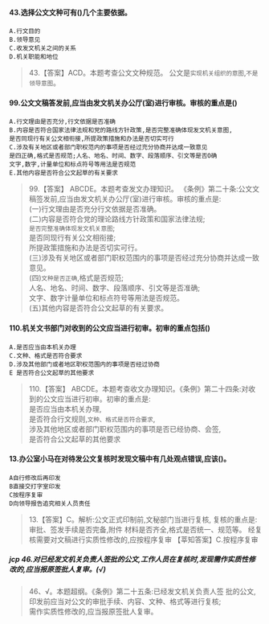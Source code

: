 #### 43.选择公文文种可有()几个主要依据。
    A.行文目的
    B.领导意见
    C.收发文机关之间的关系
    D.机关职能和地位

>   43.【答案】ACD。本题考查公文文种规范。
公文是`实现机关组织的意图`,`不是领导意图`。

   
#### 99.公文文稿答发前,应当由发文机关办公厅(室)进行审核。审核的重点是()
    A.行文理由是否充分,行文依据是否准确
    B.内容是否符合国家法律法规和党的路线方针政策,是否完整准确体现发文机关意图,
    是否同现行有关公文相衔接,所提政策措施和办法是否切实可行
    C.涉及有关地区或者部门职权范内的事项是否经过充分协商并达成一致意见
    是四正确,格式是否规范;人名、地名、时间、数字、段落顺序、引文等是否O确
    文字,数字,计量单位和标点符号等用法是否规范
    E.其他内容是否符合公文起草的有关要求
>   99.【答案】 ABCDE。本题考查发文办理知识。
>   《条例》第二十条:公文文     
稿签发前,应当由发文机关办公厅(室)进行审核。审核的重点是:       
(一)行文理由是否充分行文依据是否准确。       
(二)内容是否符合党的理论路线方针政策和国家法律法规;       
`是否完整准确体现发文机关意图`;       
是否同现行有关公文相衔接;       
所提政策措施和办法是否切实可行。       
(三)涉及有关地区或者部门职权范围内的事项是否经过充分协商并达成一致意见。       
(四)`文种是否正确`,格式是否规范;       
人名、地名、时间、数字、段落顺序、引文等是否准确;       
文字、数字计量单位和标点符号等用法是否规范。       
(五)其他内容是否符合公文起草的有关要求。       

#### 110.机关文书部门对收到的公文应当进行初审。初审的重点包括()
    A.是否应当由本机关办理
    C.文种、格式是否符合要求
    D.涉及其他部门或者地区职权范围内的事项是否经过协商
    E 是否符合公文起草的其他要求
> 110.【答案】 ABCDE。本题考查收文办理知识。《条例》第二十四条:对收
到的公文应当进行初审。初审的重点是: <br>
是否应当由本机关办理,<br>
是否符合行文规则,`文种、格式是否符合要求`,<br>
涉及其他地区或者部门职权范围内的事项是否已经协商、会签,<br>
是否符合公文起草的其他要求

#### 13.办公室小马在对待发公文复核时发现文稿中有几处观点错误,应该()。
    A自行修改后再印发
    B直接交打字室印发
    C按程序复审
    D向领导报告追究相关人员责任
>   13.【答案】C。解析:公文正式印制前,文秘部门当进行复核,
复核的重点是:审批、签发手续是否完备,附件
材料是否齐全,格式是否统一、规范等。
经复核需要对文稿进行实质性修改的,应按程序复审
>   【莘知答案】C.按程序复审

##### jcp 46.对已经发文机关负责人签批的公文,工作人员在复核时,发现需作实质性修改的,应当报原签批人复审。(√)
>   46、√。本题超纲。《条例》第二十五条:已经发文机关负责人签
    批的公文,印发前应当对公文的审批手续、内容、文种、格式等进行复核;    
    需作实质性修改的,应当报原签批人复审。  




















